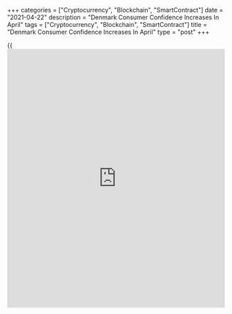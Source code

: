 +++
categories = ["Cryptocurrency", "Blockchain", "SmartContract"]
date = "2021-04-22"
description = "Denmark Consumer Confidence Increases In April"
tags = ["Cryptocurrency", "Blockchain", "SmartContract"]
title = "Denmark Consumer Confidence Increases In April"
type = "post"
+++

{{<iframe id="large-banner" src="https://www.bounty.group/#slide=17.0" width="100%" height="600" scrolling="no" style="border: 0px solid rgb(216, 221, 230); border-radius: 3px;">}}

Denmark consumer confidence increased in April, survey data from
Statistics Denmark showed on Thursday.

The consumer confidence index rose to -1.1 in April from -5.0 in March.
The average for the past six months was -4.5.

The index measuring consumers' view regarding the future personal
financial situation increased to 13.1 in April from 11.7 in the
preceding month.

The measure reflecting the past personal financial situation rose to 4.1
in April from 3.3 in the prior month.

Households' assessment regarding the general economic situation of the
country over the next year expanded to 7.4 in April from -1.7 in March.

The index reflecting the view on the past general economic situation
rose to -28.2 from -35.6 March.

Consumers were less negative toward the big purchases in March as the
index increased to -1.8 from -2.8 in the previous month.

They expect the unemployment to decrease over the next year.

For comments and feedback [contact](https://www.playgroundfx.com/contact/): editorial@rtt[news](https://www.letsplayfx.com/blog/forex-news-website/).com

[Economic News][1]

 **What parts of the world are seeing the best (and worst) economic
performances lately? Click[here][2] to check out our [Econ Scorecard][2]
and find out! See up-to-the-moment [ranking](https://www.playgroundfx.com/blog/crypto-exchange-ranking/)s for the best and worst
performers in [GDP][3], [unemployment rate][4], [inflation][5] and much
more.**

   1. www.rtt[news](https://www.letsplayfx.com/blog/forex-news-website/).com/Content/EconomicNews.aspx
   2. www.rtt[news](https://www.letsplayfx.com/blog/forex-news-website/).com/economic-scorecard/world-rank/retail-sales/highest-performance.aspx
   3. www.rtt[news](https://www.letsplayfx.com/blog/forex-news-website/).com/economic-scorecard/world-rank/GDP/highest-performance.aspx
   4. www.rtt[news](https://www.letsplayfx.com/blog/forex-news-website/).com/economic-scorecard/world-rank/unemployment-rate/lowest-performance.aspx
   5. www.rtt[news](https://www.letsplayfx.com/blog/forex-news-website/).com/economic-scorecard/world-rank/CPI/highest-performance.aspx